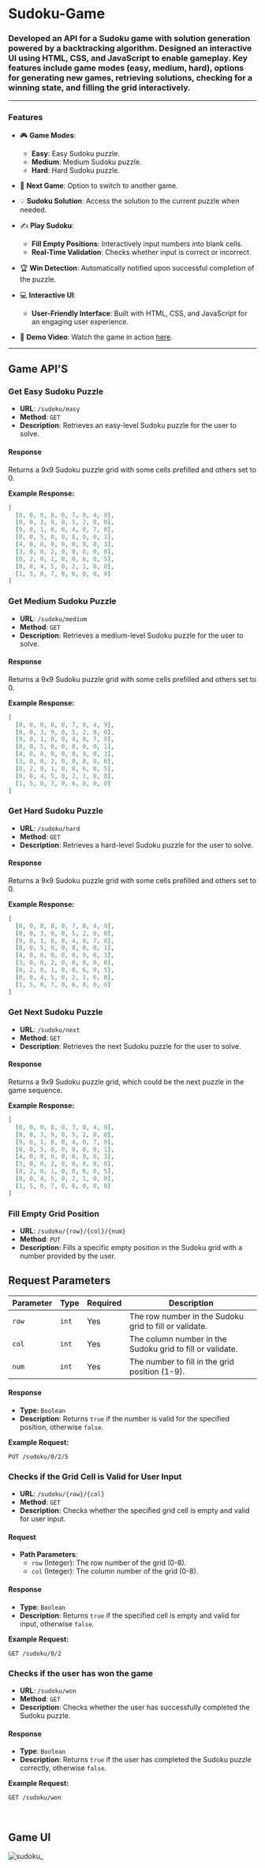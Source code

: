 # Sudoku-Game
### Developed an API for a Sudoku game with solution generation powered by a backtracking algorithm. Designed an interactive UI using HTML, CSS, and JavaScript to enable gameplay. Key features include game modes (easy, medium, hard), options for generating new games, retrieving solutions, checking for a winning state, and filling the grid interactively.
---
### **Features**

- 🎮 **Game Modes**:
  - **Easy**: Easy Sudoku puzzle.
  - **Medium**: Medium Sudoku puzzle.
  - **Hard**: Hard Sudoku puzzle.

- 🔄 **Next Game**: Option to switch to another game.

- 💡 **Sudoku Solution**: Access the solution to the current puzzle when needed.

- ✍️ **Play Sudoku**:
  - **Fill Empty Positions**: Interactively input numbers into blank cells.
  - **Real-Time Validation**: Checks whether input is correct or incorrect.

- 🏆 **Win Detection**: Automatically notified upon successful completion of the puzzle.

- 💻 **Interactive UI**:
  - **User-Friendly Interface**: Built with HTML, CSS, and JavaScript for an engaging user experience.

- 🎥 **Demo Video**: Watch the game in action [here](https://drive.google.com/file/d/1oED-YMqrxem8qit1y04QJTMv8AN4UQA6/view?usp=sharing).

---
## Game API'S 
### Get Easy Sudoku Puzzle

- **URL**: `/sudoku/easy`
- **Method**: `GET`
- **Description**: Retrieves an easy-level Sudoku puzzle for the user to solve.
  
#### Response
Returns a 9x9 Sudoku puzzle grid with some cells prefilled and others set to 0.

**Example Response:**
```json
[
  [0, 0, 0, 8, 0, 7, 0, 4, 9],
  [0, 0, 3, 9, 0, 5, 2, 0, 0],
  [9, 0, 1, 0, 0, 4, 0, 7, 0],
  [0, 0, 5, 0, 0, 8, 0, 0, 1],
  [4, 0, 8, 0, 0, 0, 9, 0, 3],
  [3, 0, 0, 2, 0, 0, 8, 0, 0],
  [0, 2, 0, 1, 0, 0, 6, 0, 5],
  [0, 0, 4, 5, 0, 2, 1, 0, 0],
  [1, 5, 0, 7, 0, 6, 0, 0, 0]
]
```

### Get Medium Sudoku Puzzle

- **URL**: `/sudoku/medium`
- **Method**: `GET`
- **Description**: Retrieves a medium-level Sudoku puzzle for the user to solve.
  
#### Response
Returns a 9x9 Sudoku puzzle grid with some cells prefilled and others set to 0.

**Example Response:**
```json
[
  [0, 0, 0, 8, 0, 7, 0, 4, 9],
  [0, 0, 3, 9, 0, 5, 2, 0, 0],
  [9, 0, 1, 0, 0, 4, 0, 7, 0],
  [0, 0, 5, 0, 0, 8, 0, 0, 1],
  [4, 0, 8, 0, 0, 0, 9, 0, 3],
  [3, 0, 0, 2, 0, 0, 8, 0, 0],
  [0, 2, 0, 1, 0, 0, 6, 0, 5],
  [0, 0, 4, 5, 0, 2, 1, 0, 0],
  [1, 5, 0, 7, 0, 6, 0, 0, 0]
]

```
### Get Hard Sudoku Puzzle

- **URL**: `/sudoku/hard`
- **Method**: `GET`
- **Description**: Retrieves a hard-level Sudoku puzzle for the user to solve.

#### Response
Returns a 9x9 Sudoku puzzle grid with some cells prefilled and others set to 0.

**Example Response:**
```json
[
  [0, 0, 0, 8, 0, 7, 0, 4, 9],
  [0, 0, 3, 9, 0, 5, 2, 0, 0],
  [9, 0, 1, 0, 0, 4, 0, 7, 0],
  [0, 0, 5, 0, 0, 8, 0, 0, 1],
  [4, 0, 8, 0, 0, 0, 9, 0, 3],
  [3, 0, 0, 2, 0, 0, 8, 0, 0],
  [0, 2, 0, 1, 0, 0, 6, 0, 5],
  [0, 0, 4, 5, 0, 2, 1, 0, 0],
  [1, 5, 0, 7, 0, 6, 0, 0, 0]
]

```
### Get Next Sudoku Puzzle

- **URL**: `/sudoku/next`
- **Method**: `GET`
- **Description**: Retrieves the next Sudoku puzzle for the user to solve.

#### Response
Returns a 9x9 Sudoku puzzle grid, which could be the next puzzle in the game sequence.

**Example Response:**
```json
[
  [0, 0, 0, 8, 0, 7, 0, 4, 9],
  [0, 0, 3, 9, 0, 5, 2, 0, 0],
  [9, 0, 1, 0, 0, 4, 0, 7, 0],
  [0, 0, 5, 0, 0, 8, 0, 0, 1],
  [4, 0, 8, 0, 0, 0, 9, 0, 3],
  [3, 0, 0, 2, 0, 0, 8, 0, 0],
  [0, 2, 0, 1, 0, 0, 6, 0, 5],
  [0, 0, 4, 5, 0, 2, 1, 0, 0],
  [1, 5, 0, 7, 0, 6, 0, 0, 0]
]

```
### Fill Empty Grid Position

- **URL**: `/sudoku/{row}/{col}/{num}`
- **Method**: `PUT`
- **Description**: Fills a specific empty position in the Sudoku grid with a number provided by the user.

## Request Parameters

| Parameter | Type     | Required | Description                                                      |
|-----------|----------|----------|------------------------------------------------------------------|
| `row`     | `int`    | Yes      | The row number in the Sudoku grid to fill or validate.           |
| `col`     | `int`    | Yes      | The column number in the Sudoku grid to fill or validate.        |
| `num`     | `int`    | Yes      | The number to fill in the grid position (1-9).                   |

#### Response
- **Type**: `Boolean`
- **Description**: Returns `true` if the number is valid for the specified position, otherwise `false`.

**Example Request:**
```http
PUT /sudoku/0/2/5
```
### Checks if the Grid Cell is Valid for User Input

- **URL**: `/sudoku/{row}/{col}`
- **Method**: `GET`
- **Description**: Checks whether the specified grid cell is empty and valid for user input.

#### Request
- **Path Parameters**:
  - `row` (Integer): The row number of the grid (0-8).
  - `col` (Integer): The column number of the grid (0-8).

#### Response
- **Type**: `Boolean`
- **Description**: Returns `true` if the specified cell is empty and valid for input, otherwise `false`.

**Example Request:**
```http
GET /sudoku/0/2
```
### Checks if the user has won the game

- **URL**: `/sudoku/won`
- **Method**: `GET`
- **Description**: Checks whether the user has successfully completed the Sudoku puzzle.

#### Response
- **Type**: `Boolean`
- **Description**: Returns `true` if the user has completed the Sudoku puzzle correctly, otherwise `false`.

**Example Request:**
```http
GET /sudoku/won
```

<br/>

## Game UI



![sudoku_](https://github.com/user-attachments/assets/42540b29-b6d6-45fe-868b-48f488be0283)
